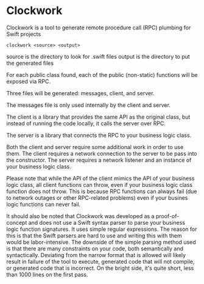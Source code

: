 # Clockwork

Clockwork is a tool to generate remote procedure call (RPC) plumbing for Swift projects

```
clockwork <source> <output>
```

source is the directory to look for .swift files
output is the directory to put the generated files

For each public class found, each of the public (non-static) functions will be exposed via RPC.

Three files will be generated: messages, client, and server.

The messages file is only used internally by the client and server.

The client is a library that provides the same API as the original class, but instead of running the code
locally, it calls the server over RPC.

The server is a library that connects the RPC to your business logic class.

Both the client and server require some additional work in order to use them. The client requires a
network connection to the server to be pass into the constructor. The server requires a network listener
and an instance of your business logic class.

Please note that while the API of the client mimics the API of your business logic class, all client
functions can throw, even if your business logic class function does not throw. This is because RPC
functions can always fail (due to network outages or other RPC-related problems) even if your busines logic
functions can never fail.

It should also be noted that Clockwork was developed as a proof-of-concept and does not use a Swift syntax
parser to parse your business logic function signatures. It uses simple regular expressions. The reason for
this is that the Swift parsers are hard to use and writing this with them would be labor-intensive. The
downside of the simple parsing method used is that there are many constraints on your code, both semantically
and syntactically. Deviating from the narrow format that is allowed will likely result in failure of the
tool to execute, generated code that will not compile, or generated code that is incorrect. On the bright
side, it's quite short, less than 1000 lines on the first pass.
